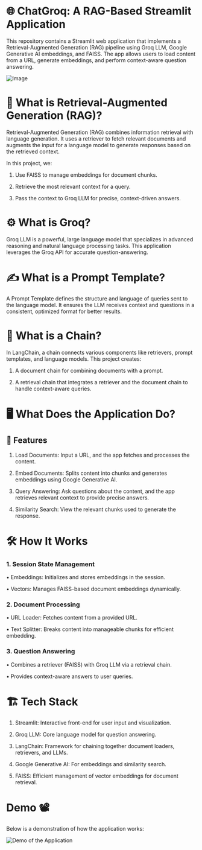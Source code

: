 # 🌐 ChatGroq: A RAG-Based Streamlit Application
This repository contains a Streamlit web application that implements a Retrieval-Augmented Generation (RAG) pipeline using Groq LLM, Google Generative AI embeddings, and FAISS. The app allows users to load content from a URL, generate embeddings, and perform context-aware question answering.

![Image](https://github.com/user-attachments/assets/98d982a1-806d-42fd-8538-bc46dc89196c)



# 📖 What is Retrieval-Augmented Generation (RAG)?
Retrieval-Augmented Generation (RAG) combines information retrieval with language generation. It uses a retriever to fetch relevant documents and augments the input for a language model to generate responses based on the retrieved context.

In this project, we:

1. Use FAISS to manage embeddings for document chunks.

2. Retrieve the most relevant context for a query.

3. Pass the context to Groq LLM for precise, context-driven answers.


# ⚙️ What is Groq?
Groq LLM is a powerful, large language model that specializes in advanced reasoning and natural language processing tasks. This application leverages the Groq API for accurate question-answering.



# ✍️ What is a Prompt Template?
A Prompt Template defines the structure and language of queries sent to the language model. It ensures the LLM receives context and questions in a consistent, optimized format for better results.


# 🔗 What is a Chain?
In LangChain, a chain connects various components like retrievers, prompt templates, and language models. This project creates:

1. A document chain for combining documents with a prompt. 

2. A retrieval chain that integrates a retriever and the document chain to handle context-aware queries.




# 🖥️ What Does the Application Do?

## 🚀 Features

1. Load Documents: Input a URL, and the app fetches and processes the content.

2. Embed Documents: Splits content into chunks and generates embeddings using Google Generative AI.

3. Query Answering: Ask questions about the content, and the app retrieves relevant context to provide precise answers.

4. Similarity Search: View the relevant chunks used to generate the response.

# 🛠️ How It Works


### 1. Session State Management

• Embeddings: Initializes and stores embeddings in the session.

• Vectors: Manages FAISS-based document embeddings dynamically.

### 2. Document Processing

• URL Loader: Fetches content from a provided URL.

• Text Splitter: Breaks content into manageable chunks for efficient embedding.

### 3. Question Answering

• Combines a retriever (FAISS) with Groq LLM via a retrieval chain.

• Provides context-aware answers to user queries.



# 🏗️ Tech Stack

1. Streamlit: Interactive front-end for user input and visualization.

2. Groq LLM: Core language model for question answering.

3. LangChain: Framework for chaining together document loaders, retrievers, and LLMs.

4. Google Generative AI: For embeddings and similarity search.

5. FAISS: Efficient management of vector embeddings for document retrieval.





# Demo 📽

Below is a demonstration of how the application works:

![Demo of the Application](https://github.com/Abdelrahman-Amen/RAG_Groq_Integration/blob/main/Demo.gif)
